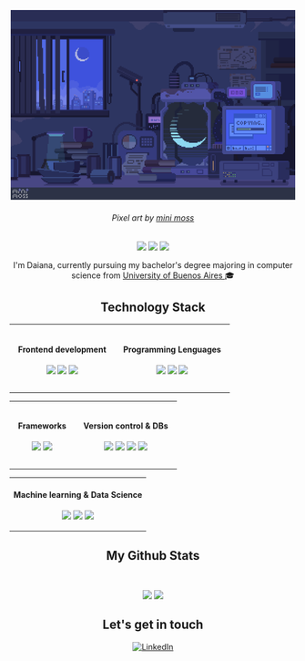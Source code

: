 <p align="center">
 <img src="https://github.com/daianalonso/daianalonso/blob/main/images/moonart-byminimoss.gif" width="500" alt="banner"/>
</p>
<p align="center">
    <h6 align ='center'> Pixel art by <a href="https://www.instagram.com/minimossart/"> mini moss</a></h6>
</p>

<p align="center"> 
    <img src="https://badges.pufler.dev/visits/daianalonso/daianalonso?color=89ddff"/> 
    <img src="https://badges.pufler.dev/years/daianalonso?color=89ddff"/>
    <img src="https://badges.pufler.dev/repos/daianalonso?color=89ddff"/>
 <!---<img src="https://badges.pufler.dev/commits/monthly/daianalonso" / --->
</p>

<p align="center" style="color: a6accd">
  I'm Daiana, currently pursuing my bachelor's degree majoring in computer science from <a href="https://www.dc.uba.ar/">University of Buenos Aires </a>🎓
</p>  

<h2 align="center" style="color: c792ea">Technology Stack </h2>

<table align="center">
    <tr>
      <td style=padding:15px>
        <h4 align="center" style="color: a6accd"> Frontend development</h4>
        <p align="center">
            <img src="https://img.shields.io/badge/-HTML5-E34F26?style=for-the-badge&logo=html5&logoColor=white"/>
            <img src="https://img.shields.io/badge/-CSS3-1572B6?style=for-the-badge&logo=css3"/>
            <img src="https://img.shields.io/badge/-Bootstrap-563D7C?style=for-the-badge&logo=bootstrap"/>
        </p>
      </td>
      <td style="padding: 15px">
        <h4 align="center" style="color: a6accd"> Programming Lenguages </h4>
        <p align="center">
            <img src ="https://img.shields.io/badge/Python-3776AB?style=for-the-badge&logo=python&logoColor=white"/>
            <img src="https://img.shields.io/badge/JavaScript-323330?style=for-the-badge&logo=javascript&logoColor=F7DF1E"/>
            <img src ="https://img.shields.io/badge/-C++-00599C?style=for-the-badge&logo=c"/>
        </p>
      </td>
    </tr>
  </table>

<table align="center">
    <tr>
        <td style="padding: 15px">
            <h4 align="center" style="color: a6accd"> Frameworks</h4>
            <p align ="center">
                <img src="https://img.shields.io/badge/Vue.js-35495E?style=for-the-badge&logo=vue.js&logoColor=4FC08D"/>
                <img src="https://img.shields.io/badge/Django-092E20?style=for-the-badge&logo=django&logoColor=white/"/>
            </p>
        </td>
        <td style="padding: 15px">            
            <h4 align="center" style="color: a6accd"> Version control & DBs</h4>
            <p align="center">
                <img src="https://img.shields.io/badge/-Git-black?style=for-the-badge&logo=git"/>
                <img src="https://img.shields.io/badge/github-%23121011.svg?style=for-the-badge&logo=github&logoColor=white"/>
                <img src="https://img.shields.io/badge/gitlab-%23181717.svg?style=for-the-badge&logo=gitlab&logoColor=white"/>
                <img src="https://img.shields.io/badge/-MySQL-black?style=for-the-badge&logo=mysql&logoColor=white"/>
            </p>
        </td>
    </tr>

</table>

<table align="center">
  <tr>
  <td>
    <h4 align="center" style="color: a6accd">Machine learning & Data Science</h4>
    <p align="center">
        <img src="https://img.shields.io/badge/numpy-%23013243.svg?style=for-the-badge&logo=numpy&logoColor=white" >
        <img src="https://img.shields.io/badge/pandas-%23150458.svg?style=for-the-badge&logo=pandas&logoColor=white" >
        <img src="https://img.shields.io/badge/scikit--learn-%23F7931E.svg?style=for-the-badge&logo=scikit-learn&logoColor=white" >
    </p>    
  </td>
</tr>
</table>



<h2 align="center" style="color: c792ea"> My Github Stats </h2>
 
<br>

<p align = "center">
  <img  src = "https://github-readme-stats.vercel.app/api?username=daianalonso&show_icons=true&theme=material-palenight&line_height=27">
  <img src = "https://github-readme-stats.vercel.app/api/top-langs/?username=daianalonso&hide=html,css,java,shaderlab,kotlin,hlsl&theme=material-palenight">
</p>

<!--
<p align = "center">
 <img  src="https://github-readme-streak-stats.herokuapp.com/?user=daianalonso&show_icons=true&locale=en&layout=compact&theme=material-palenight&line_height=0" />
</p> 
-->


<!--- 
<p align = "center">
 <img src="https://activity-graph.herokuapp.com/graph?username=daianalonso&theme=material-palenight">
</p> --->

<h2 align="center" style="color: c792ea">Let's get in touch</h2>
<p align="center">
    <a href="https://www.linkedin.com/in/daianalonso/"><img alt="LinkedIn" src="https://img.shields.io/badge/LinkedIn-%230077B5.svg?&style=for-the-badge&logo=linkedin&logoColor=white"></a>
</p>